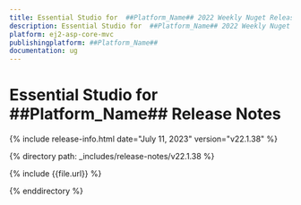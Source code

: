 ```yaml
---
title: Essential Studio for  ##Platform_Name## 2022 Weekly Nuget Release Release Notes  
description: Essential Studio for  ##Platform_Name## 2022 Weekly Nuget Release Release Notes  
platform: ej2-asp-core-mvc
publishingplatform: ##Platform_Name##
documentation: ug
---
```


# Essential Studio for  ##Platform_Name##   Release Notes  

{% include release-info.html date="July 11, 2023"  version="v22.1.38" %} 

{% directory path: _includes/release-notes/v22.1.38 %}

{% include {{file.url}} %}

{% enddirectory %}


